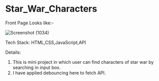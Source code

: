 # Star_War_Characters

Front Page Looks like:-

![Screenshot (1034)](https://user-images.githubusercontent.com/102204260/193451880-26bb528e-b5ad-401d-bff2-53c6d281f529.png)

Tech Stack:
HTML,CSS,JavaScript,API

Details:
1) This is mini project in which user can find characters of star war by searching in input box.
2) I have applied debouncing here to fetch API.
